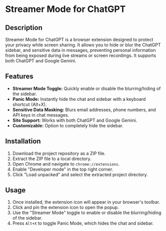 # Streamer Mode for ChatGPT

## Description

Streamer Mode for ChatGPT is a browser extension designed to protect your privacy while screen sharing. It allows you to hide or blur the ChatGPT sidebar, and sensitive data in messages, preventing personal information from being exposed during live streams or screen recordings. It supports both ChatGPT and Google Gemini.

## Features

-   **Streamer Mode Toggle:** Quickly enable or disable the blurring/hiding of the sidebar.
-   **Panic Mode:** Instantly hide the chat and sidebar with a keyboard shortcut (Alt+X).
-   **Sensitive Data Masking:** Blurs email addresses, phone numbers, and API keys in chat messages.
-   **Site Support:** Works with both ChatGPT and Google Gemini.
-   **Customizable:** Option to completely hide the sidebar.

## Installation

1.  Download the project repository as a ZIP file.
2.  Extract the ZIP file to a local directory.
3.  Open Chrome and navigate to `chrome://extensions`.
4.  Enable "Developer mode" in the top right corner.
5.  Click "Load unpacked" and select the extracted project directory.

## Usage

1.  Once installed, the extension icon will appear in your browser's toolbar.
2.  Click and pin the extension icon to open the popup.
3.  Use the "Streamer Mode" toggle to enable or disable the blurring/hiding of the sidebar.
4.  Press `Alt+X` to toggle Panic Mode, which hides the chat and sidebar.
